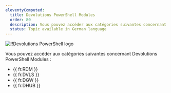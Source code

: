 ```yaml
---
eleventyComputed:
  title: Devolutions PowerShell Modules
  order: 80
  description: Vous pouvez accéder aux catégories suivantes concernant Devolutions PowerShell Modules ':' {{ fr.RDM }}, {{ fr.DVLS }}, {{ fr.DGW }} et {{ fr.DHUB }}.
  status: Topic available in German language
---
```

![!!Devolutions PowerShell logo](https://webdevolutions.blob.core.windows.net/images/projects/powershell-module/powershell-modules-color-shadow.svg)

Vous pouvez accéder aux catégories suivantes concernant Devolutions PowerShell Modules :

- {{ fr.RDM }}
- {{ fr.DVLS }}
- {{ fr.DGW }}
- {{ fr.DHUB }}
